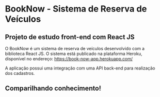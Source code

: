 # BookNow - Sistema de Reserva de Veículos 
## Projeto de estudo front-end com React JS

O BookNow é um sistema de reserva de veículos desenvolvido com a biblioteca React JS.
O sistema está publicado na plataforma Heroku, disponível no endereço: https://book-now-app.herokuapp.com/

A aplicação possui uma integração com uma API back-end para realização dos cadastros.



## Comparilhando conhecimento!
